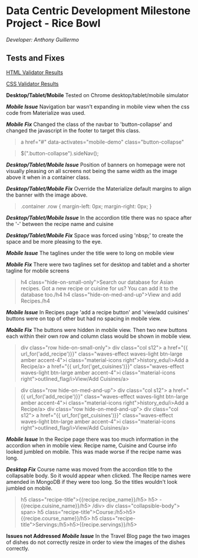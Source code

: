 # Data Centric Development Milestone Project - Rice Bowl

*Developer: Anthony Guillermo*

## Tests and Fixes

[HTML Validator Results](/)

[CSS Validator Results](/)

**Desktop/Tablet/Mobile** 
Tested on Chrome desktop/tablet/mobile simulator

***Mobile Issue***
Navigation bar wasn't expanding in mobile view when the css code from Materialize was used.

***Mobile Fix***
Changed the class of the navbar to 'button-collapse' and changed the javascript in the footer to target this class.

>a  href="#"  data-activates="mobile-demo"  class="button-collapse"

>$(".button-collapse").sideNav();

***Desktop/Tablet/Mobile Issue***
Position of banners on homepage were not visually pleasing on all screens not being the same width as the image above it when in a container class.

***Desktop/Tablet/Mobile Fix***
Override the Materialize default margins to align the banner with the image above.

>.container  .row {
margin-left: 0px;
margin-right: 0px;
}

***Desktop/Tablet/Mobile Issue***
In the accordion title there was no space after the '-' between the recipe name and cuisine

***Desktop/Tablet/Mobile Fix***
Space was forced using 'nbsp;' to create the space and be more pleasing to the eye.

***Mobile Issue***
The taglines under the title were to long on mobile view 

***Mobile Fix***
There were two taglines set for desktop and tablet and a shorter tagline for mobile screens 

>h4  class="hide-on-small-only">Search our database for Asian recipes. Got a new recipe or cuisine for us? You can add it to the database too./h4
h4  class="hide-on-med-and-up">View and add Recipes./h4

***Mobile Issue***
In Recipes page 'add a recipe button' and 'view/add cuisines' buttons were on top of other but had no spacing in mobile view.

***Mobile Fix***
The buttons were hidden in mobile view. Then two new buttons each within their own row and column class would be shown in mobile view.

>div  class="row hide-on-small-only">
div  class="col s12">
a  href="{{ url_for('add_recipe')}}"  class="waves-effect waves-light btn-large amber accent-4">i  class="material-icons right">history_edu/i>Add a Recipe/a>
a  href="{{ url_for('get_cuisines')}}"  class="waves-effect waves-light btn-large amber accent-4">i  class="material-icons right">outlined_flag/i>View/Add Cuisines/a>

>div  class="row hide-on-med-and-up">
div  class="col s12">
a  href="{{ url_for('add_recipe')}}"  class="waves-effect waves-light btn-large amber accent-4">i  class="material-icons right">history_edu/i>Add a Recipe/a>
div  class="row hide-on-med-and-up">
div  class="col s12">
a  href="{{ url_for('get_cuisines')}}"  class="waves-effect waves-light btn-large amber accent-4">i  class="material-icons right">outlined_flag/i>View/Add Cuisines/a>


***Mobile Issue***
In the Recipe page there was too much information in the accordion when in mobile view. Recipe name, Cuisine and Course info looked jumbled on mobile. This was made worse if the recipe name was long. 

***Desktop Fix***
 Course name was moved from the accordion title to the collapsable body. So it would appear when clicked. The Recipe names were amended in MongoDB if they were too long. So the titles wouldn't look jumbled on mobile.

>h5  class="recipe-title">{{recipe.recipe_name}}/h5>  h5>&nbsp;- {{recipe.cuisine_name}}/h5>
/div>
div  class="collapsible-body">
span>
h5  class="recipe-title">Course:/h5>h5>{{recipe.course_name}}/h5>
h5  class="recipe-title">Servings:/h5>h5>{{recipe.servings}}/h5> 

**Issues not Addressed**
***Mobile Issue***
In the Travel Blog page the two images of dishes do not correctly resize in order to view the images of the dishes correctly.

